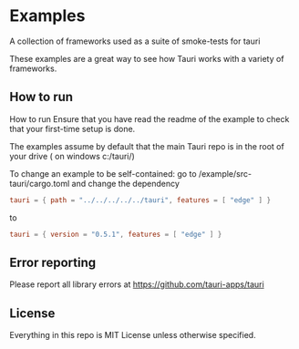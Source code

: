 # Examples
A collection of frameworks used as a suite of smoke-tests for tauri

These examples are a great way to see how Tauri works with a variety of frameworks.

## How to run 
How to run
Ensure that you have read the readme of the example to check that your first-time setup is done.

The examples assume by default that the main Tauri repo is in the root of your drive ( on windows c:/tauri/)

To change an example to be self-contained:
go to /example/src-tauri/cargo.toml
and change the dependency 
```toml
tauri = { path = "../../../../../tauri", features = [ "edge" ] }
```
to
```toml
tauri = { version = "0.5.1", features = [ "edge" ] }
```


## Error reporting
Please report all library errors at https://github.com/tauri-apps/tauri

## License
Everything in this repo is MIT License unless otherwise specified.
